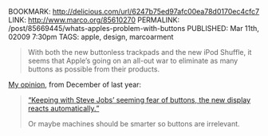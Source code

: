 BOOKMARK: http://delicious.com/url/6247b75ed97afc00ea78d0170ec4cfc7
LINK: http://www.marco.org/85610270
PERMALINK: /post/85669445/whats-apples-problem-with-buttons
PUBLISHED: Mar 11th, 02009 7:30pm
TAGS: apple, design, marcoarment

> With both the new buttonless trackpads and the new iPod Shuffle, it seems
> that Apple’s going on an all-out war to eliminate as many buttons as possible
> from their products.

[My opinion][tweet], from December of last year:

> [<q>Keeping with Steve Jobs’ seeming fear of buttons, the new display reacts
> automatically.</q>][ai]
>
> Or maybe machines should be smarter so buttons are irrelevant.

 [ai]: http://appleinsider.com/print/08/12/07/apples_led_cinema_display_the_review.html "‘Apple’s LED Cinema Display: the review"

 [tweet]: http://twitter.com/stilist/status/1054320530
